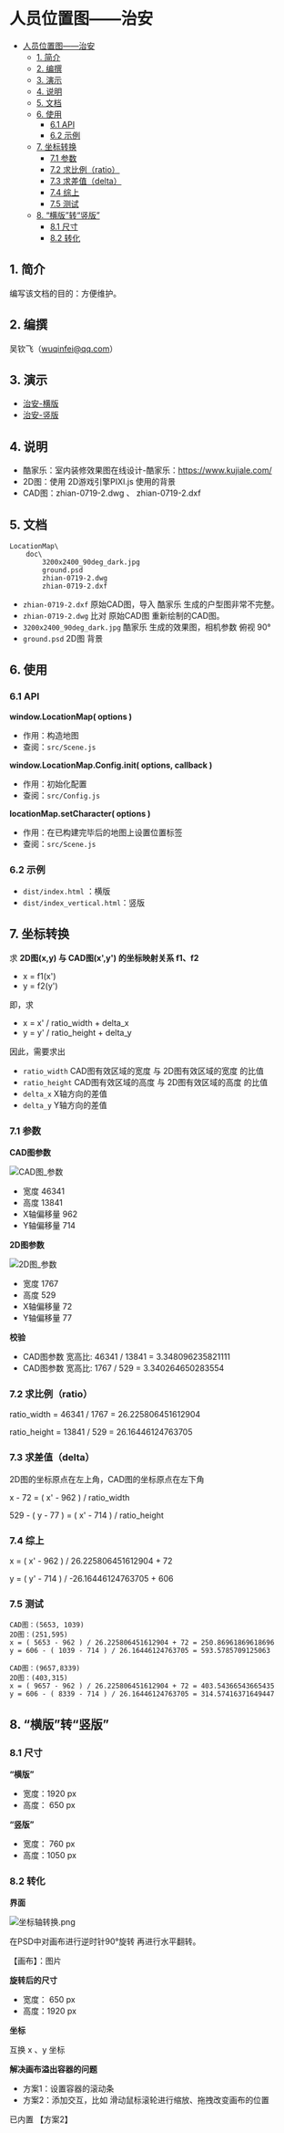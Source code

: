 # 人员位置图——治安
- [人员位置图——治安](#%E4%BA%BA%E5%91%98%E4%BD%8D%E7%BD%AE%E5%9B%BE%E2%80%94%E2%80%94%E6%B2%BB%E5%AE%89)
    - [1. 简介](#1-%E7%AE%80%E4%BB%8B)
    - [2. 编撰](#2-%E7%BC%96%E6%92%B0)
    - [3. 演示](#3-%E6%BC%94%E7%A4%BA)
    - [4. 说明](#4-%E8%AF%B4%E6%98%8E)
    - [5. 文档](#5-%E6%96%87%E6%A1%A3)
    - [6. 使用](#6-%E4%BD%BF%E7%94%A8)
        - [6.1 API](#61-api)
        - [6.2 示例](#62-%E7%A4%BA%E4%BE%8B)
    - [7. 坐标转换](#7-%E5%9D%90%E6%A0%87%E8%BD%AC%E6%8D%A2)
        - [7.1 参数](#71-%E5%8F%82%E6%95%B0)
        - [7.2 求比例（ratio）](#72-%E6%B1%82%E6%AF%94%E4%BE%8B%EF%BC%88ratio%EF%BC%89)
        - [7.3 求差值（delta）](#73-%E6%B1%82%E5%B7%AE%E5%80%BC%EF%BC%88delta%EF%BC%89)
        - [7.4 综上](#74-%E7%BB%BC%E4%B8%8A)
        - [7.5 测试](#75-%E6%B5%8B%E8%AF%95)
    - [8. “横版”转“竖版”](#8-%E2%80%9C%E6%A8%AA%E7%89%88%E2%80%9D%E8%BD%AC%E2%80%9C%E7%AB%96%E7%89%88%E2%80%9D)
        - [8.1 尺寸](#81-%E5%B0%BA%E5%AF%B8)
        - [8.2 转化](#82-%E8%BD%AC%E5%8C%96)

## 1. 简介

 编写该文档的目的：方便维护。

## 2. 编撰

 吴钦飞（wuqinfei@qq.com）
 
## 3. 演示

 * [治安-横版](https://forwardnow.github.io/LocationMap/dist/index.html)
 * [治安-竖版](https://forwardnow.github.io/LocationMap/dist/index_vertical.html)

## 4. 说明

 * 酷家乐：室内装修效果图在线设计-酷家乐：https://www.kujiale.com/
 * 2D图：使用 2D游戏引擎PIXI.js 使用的背景   
 * CAD图：zhian-0719-2.dwg 、 zhian-0719-2.dxf

## 5. 文档

    LocationMap\
        doc\
            3200x2400_90deg_dark.jpg        
            ground.psd
            zhian-0719-2.dwg
            zhian-0719-2.dxf
  
        
* `zhian-0719-2.dxf` 原始CAD图，导入 酷家乐 生成的户型图非常不完整。
* `zhian-0719-2.dwg` 比对 原始CAD图 重新绘制的CAD图。
* `3200x2400_90deg_dark.jpg` 酷家乐 生成的效果图，相机参数 俯视 90°
* `ground.psd` 2D图 背景 

 
## 6. 使用

### 6.1 API

**window.LocationMap( options )**

  * 作用：构造地图
  * 查阅：`src/Scene.js`


**window.LocationMap.Config.init( options, callback )**

  * 作用：初始化配置
  * 查阅：`src/Config.js`

**locationMap.setCharacter( options )**

  * 作用：在已构建完毕后的地图上设置位置标签
  * 查阅：`src/Scene.js`

### 6.2 示例

 * `dist/index.html` ：横版
 * `dist/index_vertical.html`：竖版

## 7. 坐标转换

求 **2D图(x,y) 与 CAD图(x',y') 的坐标映射关系 f1、f2**
 
  * x = f1(x')
  * y = f2(y')  

即，求 

  * x = x' / ratio_width + delta_x
  * y = y' / ratio_height + delta_y 

 
因此，需要求出

  * `ratio_width` CAD图有效区域的宽度 与 2D图有效区域的宽度 的比值
  * `ratio_height` CAD图有效区域的高度 与 2D图有效区域的高度 的比值
  * `delta_x` X轴方向的差值
  * `delta_y` Y轴方向的差值


### 7.1 参数

**CAD图参数**

![CAD图_参数](./doc/CAD_args.jpg)

  * 宽度  46341
  * 高度  13841
  * X轴偏移量   962
  * Y轴偏移量   714
  

**2D图参数**

![2D图_参数](./doc/2D_args.jpg)

  * 宽度  1767
  * 高度  529
  * X轴偏移量   72
  * Y轴偏移量   77
  
**校验**
  
  * CAD图参数 宽高比:  46341 / 13841 = 3.348096235821111
  * CAD图参数 宽高比:  1767 / 529    = 3.340264650283554

### 7.2 求比例（ratio）

ratio_width = 46341 / 1767 = 26.225806451612904

ratio_height = 13841 / 529 = 26.16446124763705

### 7.3 求差值（delta）

2D图的坐标原点在左上角，CAD图的坐标原点在左下角

x - 72 = ( x' - 962 ) / ratio_width

529 - ( y - 77 ) = ( x' - 714 ) / ratio_height

### 7.4 综上

x = ( x' - 962 ) / 26.225806451612904 + 72

y = ( y' - 714 ) / -26.16446124763705 + 606

### 7.5 测试
    
    CAD图：(5653, 1039)
    2D图：(251,595)
    x = ( 5653 - 962 ) / 26.225806451612904 + 72 = 250.86961869618696
    y = 606 - ( 1039 - 714 ) / 26.16446124763705 = 593.5785709125063

    CAD图：(9657,8339)
    2D图：(403,315)
    x = ( 9657 - 962 ) / 26.225806451612904 + 72 = 403.54366543665435
    y = 606 - ( 8339 - 714 ) / 26.16446124763705 = 314.57416371649447
    
## 8. “横版”转“竖版”

### 8.1 尺寸

**“横版”**
  * 宽度：1920 px
  * 高度： 650 px
  
**“竖版”**
  * 宽度： 760 px
  * 高度：1050 px   
  
### 8.2 转化

**界面**

![坐标轴转换.png](./doc/坐标轴转换.png)

在PSD中对画布进行逆时针90°旋转 再进行水平翻转。

【画布】：图片

**旋转后的尺寸**

  * 宽度： 650 px
  * 高度：1920 px
  
**坐标**

互换 x 、y 坐标

**解决画布溢出容器的问题**

  * 方案1：设置容器的滚动条
  * 方案2：添加交互，比如 滑动鼠标滚轮进行缩放、拖拽改变画布的位置
  
已内置 【方案2】 
 

